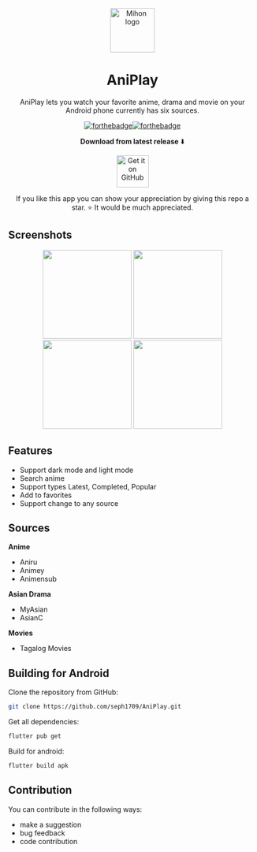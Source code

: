 <div align="center" width="30">
<img src="https://github.com/user-attachments/assets/821af761-a991-44fb-a12d-d1412ec79d55" alt="Mihon logo" title="AniPlay logo" width="90"/>
</div>
<div align="center">
  
# AniPlay
</div>
<div align="center">

<p>AniPlay lets you watch your favorite anime, drama and movie on your Android phone currently has six sources.</p>

[![forthebadge](https://forthebadge.com/images/badges/built-for-android.svg)](https://android.com)[![forthebadge](https://forthebadge.com/images/badges/built-with-love.svg)](https://github.com/seph1709)

**Download from latest release** ⬇️

[<img src="https://github.com/machiav3lli/oandbackupx/blob/034b226cea5c1b30eb4f6a6f313e4dadcbb0ece4/badge_github.png" alt="Get it on GitHub" height="65">](https://github.com/seph1709/AniPlay/releases/tag/v1.2.3)
<p>If you like this app you can show your appreciation by giving this repo a star. ⭐ It would be much appreciated.</p>
</div>

## Screenshots


<div align="center">
<img src="https://github.com/user-attachments/assets/5fb66c5a-7fa5-4992-b3dc-2163089728bc" width=180>
<img src="https://github.com/user-attachments/assets/2cdce662-20cd-4346-a779-759a7ba9bad1" width=180>
<img src="https://github.com/user-attachments/assets/7fdd0540-ade9-413f-b403-6f863448ae79" width=180>
<img src="https://github.com/user-attachments/assets/10f7cc64-a320-48a2-890b-3446f8ecc95c" width=180>
</div>

## Features
- Support dark mode and light mode
- Search anime
- Support types Latest, Completed, Popular
- Add to favorites
- Support change to any source

## Sources

**Anime**
- Aniru
- Animey
- Animensub

**Asian Drama**
- MyAsian
- AsianC

**Movies**
- Tagalog Movies

 
## Building for Android
Clone the repository from GitHub:
```bash
git clone https://github.com/seph1709/AniPlay.git
```
Get all dependencies:
```bash
flutter pub get
```
Build for android:
```bash
flutter build apk
```

## Contribution

You can contribute in the following ways:
- make a suggestion
- bug feedback
- code contribution















